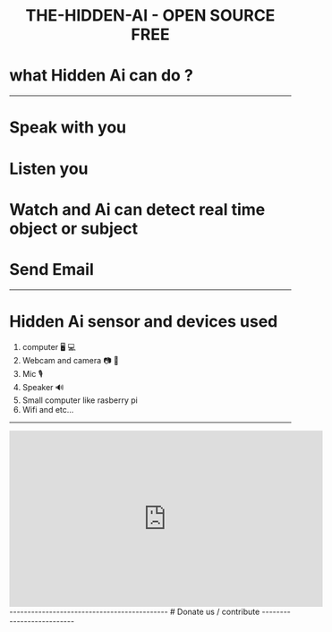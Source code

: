 <h1 align="center">THE-HIDDEN-AI - OPEN SOURCE FREE</h1>


# what Hidden Ai can do ?
---------------------------------------------------------------------
# Speak with you
# Listen you 
# Watch and Ai can detect real time object or subject
# Send Email
---------------------------------------------------------------------
# Hidden Ai sensor and devices used
1. computer 🖥️ 💻
2. Webcam and camera 📷 📸 
3. Mic 🎙️
4. Speaker 🔊
5. Small computer like rasberry pi
6. Wifi
and etc...
------------------------------------
<iframe width="560" height="315" src="https://www.youtube.com/embed/Qv_hQrfTyBA" 
frameborder="0" allow="accelerometer; autoplay; clipboard-write; encrypted-media; 
gyroscope; picture-in-picture" allowfullscreen>
</iframe>
--------------------------------------------
# Donate us / contribute
--------------------------
